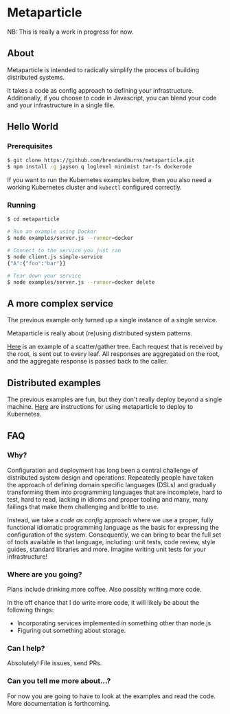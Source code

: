 # Metaparticle

NB: This is really a work in progress for now.

## About
Metaparticle is intended to radically simplify the process of building distributed systems.

It takes a code as config approach to defining your infrastructure.  Additionally, if you
choose to code in Javascript, you can blend your code and your infrastructure in a single file.

## Hello World

### Prerequisites
```sh
$ git clone https://github.com/brendandburns/metaparticle.git
$ npm install -g jayson q loglevel minimist tar-fs dockerode
```

If you want to run the Kubernetes examples below, then you also need
a working Kubernetes cluster and `kubectl` configured correctly.

### Running 
```sh
$ cd metaparticle

# Run an example using Docker
$ node examples/server.js --runner=docker

# Connect to the service you just ran
$ node client.js simple-service
{"A":{"foo":"bar"}}

# Tear down your service
$ node examples/server.js --runner=docker delete
```

## A more complex service 
The previous example only turned up a single instance of a single service.

Metaparticle is really about (re)using distributed system patterns.

[Here](docs/histogram.md) is an example of a scatter/gather tree. 
Each request that is received
by the root, is sent out to every leaf.  All responses are aggregated on
the root, and the aggregate response is passed back to the caller.

## Distributed examples
The previous examples are fun, but they don't really deploy beyond a single
machine.  [Here](docs/distributed.md) are instructions for using metaparticle
to deploy to Kubernetes.

## FAQ

### Why?
Configuration and deployment has long been a central challenge of distributed system
design and operations.  Repeatedly people have taken the approach of defining domain
specific languages (DSLs) and gradually transforming them into programming languages
that are incomplete, hard to test, hard to read, lacking in idioms and proper tooling
and many, many failings that make them challenging and brittle to use.

Instead, we take a *code as config* approach where we use a proper, fully functional
idiomatic programming language as the basis for expressing the configuration of the
system.  Consequently, we can bring to bear the full set of tools available in that
language, including: unit tests, code review, style guides, standard libraries and
more.  Imagine writing unit tests for your infrastructure!

### Where are you going?
Plans include drinking more coffee.  Also possibly writing more code.

In the off chance that I do write more code, it will likely be about the
following things:

   * Incorporating services implemented in something other than node.js
   * Figuring out something about storage.

### Can I help?
Absolutely!  File issues, send PRs.

### Can you tell me more about...?
For now you are going to have to look at the examples and read the code.  More
documentation is forthcoming.
